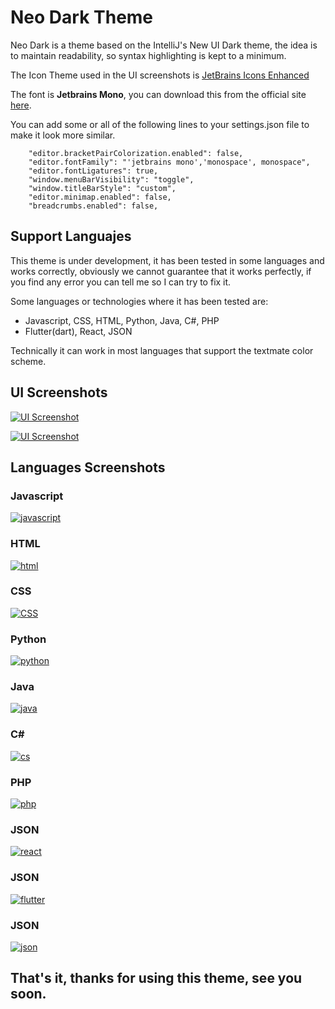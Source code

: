 # Neo Dark Theme

Neo Dark is a theme based on the IntelliJ's New UI Dark theme, the idea is to maintain readability, so syntax highlighting is kept to a minimum.

The Icon Theme used in the UI screenshots is [JetBrains Icons Enhanced](https://marketplace.visualstudio.com/items?itemName=BrennonDenny.vsc-jetbrains-icons-enhanced)

The font is **Jetbrains Mono**, you can download this from the official site [here](https://www.jetbrains.com/lp/mono/).

You can add some or all of the following lines to your settings.json file to make it look more similar.
```
    "editor.bracketPairColorization.enabled": false,
    "editor.fontFamily": "'jetbrains mono','monospace', monospace",
    "editor.fontLigatures": true,
    "window.menuBarVisibility": "toggle",
    "window.titleBarStyle": "custom",
    "editor.minimap.enabled": false,
    "breadcrumbs.enabled": false,
```

## Support Languajes
 
This theme is under development, it has been tested in some languages and works correctly, obviously we cannot guarantee that it works perfectly, if you find any error you can tell me so I can try to fix it.

Some languages or technologies where it has been tested are:

* Javascript, CSS, HTML, Python, Java, C#, PHP
* Flutter(dart), React, JSON

Technically it can work in most languages that support the textmate color scheme.

## UI Screenshots


[
    ![UI Screenshot](https://raw.githubusercontent.com/hyperdarker/intellij-neo-dark-theme/main/assets/screenshots/ui-reduced.png)
](https://raw.githubusercontent.com/hyperdarker/intellij-neo-dark-theme/main/assets/screenshots/ui.png)

[
    ![UI Screenshot](https://raw.githubusercontent.com/hyperdarker/intellij-neo-dark-theme/main/assets/screenshots/ui2-reduced.png)
](https://raw.githubusercontent.com/hyperdarker/intellij-neo-dark-theme/main/assets/screenshots/ui2.png)

## Languages Screenshots

### Javascript

[
    ![javascript](https://raw.githubusercontent.com/hyperdarker/intellij-neo-dark-theme/main/assets/screenshots/js.png)
](https://raw.githubusercontent.com/hyperdarker/intellij-neo-dark-theme/main/assets/screenshots/js.png)

### HTML

[
    ![html](https://raw.githubusercontent.com/hyperdarker/intellij-neo-dark-theme/main/assets/screenshots/html.png)
](https://raw.githubusercontent.com/hyperdarker/intellij-neo-dark-theme/main/assets/screenshots/html.png)

### CSS

[
    ![CSS](https://raw.githubusercontent.com/hyperdarker/intellij-neo-dark-theme/main/assets/screenshots/css.png)
](https://raw.githubusercontent.com/hyperdarker/intellij-neo-dark-theme/main/assets/screenshots/css.png)

### Python

[
    ![python](https://raw.githubusercontent.com/hyperdarker/intellij-neo-dark-theme/main/assets/screenshots/python.png)
](https://raw.githubusercontent.com/hyperdarker/intellij-neo-dark-theme/main/assets/screenshots/python.png)

### Java

[
    ![java](https://raw.githubusercontent.com/hyperdarker/intellij-neo-dark-theme/main/assets/screenshots/java.png)
](https://raw.githubusercontent.com/hyperdarker/intellij-neo-dark-theme/main/assets/screenshots/java.png)

### C#

[
    ![cs](https://raw.githubusercontent.com/hyperdarker/intellij-neo-dark-theme/main/assets/screenshots/cs.png)
](https://raw.githubusercontent.com/hyperdarker/intellij-neo-dark-theme/main/assets/screenshots/cs.png)


### PHP

[![php](https://raw.githubusercontent.com/hyperdarker/intellij-neo-dark-theme/main/assets/screenshots/php.png)](https://raw.githubusercontent.com/hyperdarker/intellij-neo-dark-theme/main/assets/screenshots/php.png)

### JSON

[![react](https://raw.githubusercontent.com/hyperdarker/intellij-neo-dark-theme/main/assets/screenshots/react.png)](https://raw.githubusercontent.com/hyperdarker/intellij-neo-dark-theme/main/assets/screenshots/react.png)

### JSON

[![flutter](https://raw.githubusercontent.com/hyperdarker/intellij-neo-dark-theme/main/assets/screenshots/flutter.png)](https://raw.githubusercontent.com/hyperdarker/intellij-neo-dark-theme/main/assets/screenshots/flutter.png)


### JSON

[![json](https://raw.githubusercontent.com/hyperdarker/intellij-neo-dark-theme/main/assets/screenshots/json.png)](https://raw.githubusercontent.com/hyperdarker/intellij-neo-dark-theme/main/assets/screenshots/json.png)

## That's it, thanks for using this theme, see you soon.
